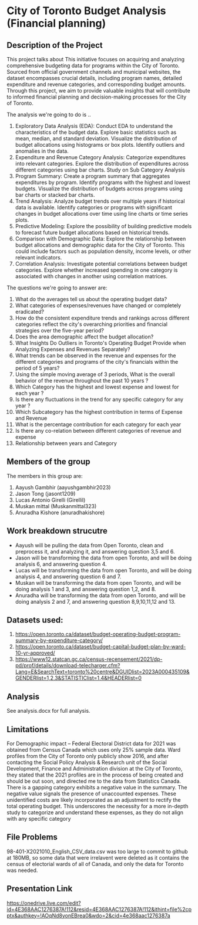 # City of Toronto Budget Analysis (Financial planning)

## Description of the Project 

This project talks about 
This initiative focuses on acquiring and analyzing comprehensive budgeting data for programs within the City of Toronto. Sourced from official government channels and municipal websites, the dataset encompasses crucial details, including program names, detailed expenditure and revenue categories, and corresponding budget amounts. Through this project, we aim to provide valuable insights that will contribute to informed financial planning and decision-making processes for the City of Toronto.

The analysis we're going to do is .. 
1. Exploratory Data Analysis (EDA):
   Conduct EDA to understand the characteristics of the budget data.
   Explore basic statistics such as mean, median, and standard deviation.
   Visualize the distribution of budget allocations using histograms or box plots.
   Identify outliers and anomalies in the data.
2. Expenditure and Revenue Category Analysis:
   Categorize expenditures into relevant categories.
   Explore the distribution of expenditures across different categories using bar charts.
   Study on Sub Category Analysis
4. Program Summary:
   Create a program summary that aggregates expenditures by program.
   Identify programs with the highest and lowest budgets.
   Visualize the distribution of budgets across programs using bar charts or stacked bar charts.
5. Trend Analysis:
   Analyze budget trends over multiple years if historical data is available.
   Identify categories or programs with significant changes in budget allocations over time using line charts or time series plots.
6. Predictive Modeling:
   Explore the possibility of building predictive models to forecast future budget allocations based on historical trends.
7. Comparison with Demographic Data:
   Explore the relationship between budget allocations and demographic data for the City of Toronto. This could include factors such as population density, income levels, or other relevant indicators.
8. Correlation Analysis:
   Investigate potential correlations between budget categories.
   Explore whether increased spending in one category is associated with changes in another using correlation matrices.

The questions we're going to answer are: 
1. What do the averages tell us about the operating budget data? ​
2. What categories of expenses/revenues have changed or completely eradicated? ​
3. How do the consistent expenditure trends and rankings across different categories reflect the city's overarching priorities and financial strategies over the five-year period? ​
4. Does the area demographic affect the budget allocation? ​
5. What Insights Do Outliers in Toronto's Operating Budget Provide when Analyzing Expenses and Revenues Separately? ​
6. What trends can be observed in the revenue and expenses for the different categories and programs of the city's financials within the period of 5 years? ​
7. Using the simple moving average of 3 periods, What is the overall behavior of the revenue throughout the past 10 years ? ​
8. Which Category has the highest and lowest expense and lowest for each year ?​
9. Is there any fluctuations in the trend for any specific category for any year ?​
10. Which Subcategory has the highest contribution in terms of Expense and Revenue ​
11. What is the percentage contribution for each category for each year ​
12. Is there any co-relation between different categories of revenue and expense ​
13. Relationship between years and Category ​

## Members of the group

The members in this group are: 
1. Aayush Gambhir (aayushgambhir2023)
2. Jason Tong (jasont1209)
3. Lucas Antonio Girelli (Girellil)
4. Muskan mittal (Muskanmittal323)
5. Anuradha Kishore (anuradhakishore)

## Work breakdown strucutre
- Aayush will be pulling the data from Open Toronto, clean and preprocess it, and analyzing it, and answering question 3,5 and 6.
- Jason will be transforming the data from open Toronto, and will be doing analysis 6, and answering question 4.
- Lucas will be transforming the data from open Toronto, and will be doing analysis 4, and answering question 6 and 7.
- Muskan will be transforming the data from open Toronto, and will be doing analysis 1 and 3, and answering question 1,2, and 8.  
- Anuradha will be transforming the data from open Toronto, and will be doing analysis 2 and 7, and answering question 8,9,10,11,12 and 13.


## Datasets used: 
1. https://open.toronto.ca/dataset/budget-operating-budget-program-summary-by-expenditure-category/
2. https://open.toronto.ca/dataset/budget-capital-budget-plan-by-ward-10-yr-approved/
3. https://www12.statcan.gc.ca/census-recensement/2021/dp-pd/prof/details/download-telecharger.cfm?Lang=E&SearchText=toronto%20centre&DGUIDlist=2023A000435109&GENDERlist=1,2,3&STATISTIClist=1,4&HEADERlist=0 


## Analysis 
See analysis.docx for full analysis.


## Limitations
For Demographic impact – Federal Electoral District data for 2021 was obtained from Census Canada which uses only 25% sample data. Ward profiles from the City of Toronto only publicly show 2016, and after contacting the Social Policy Analysis & Research unit of the Social Development, Finance and Administration division at the City of Toronto, they stated that the 2021 profiles are in the process of being created and should be out soon, and directed me to the data from Statistics Canada.
There is a gapping category exhibits a negative value in the summary. The negative value signals the presence of unaccounted expenses. These unidentified costs are likely incorporated as an adjustment to rectify the total operating budget. This underscores the necessity for a more in-depth study to categorize and understand these expenses, as they do not align with any specific category


## File Problems
98-401-X2021010_English_CSV_data.csv was too large to commit to github at 180MB, so some data that were irrelavent were deleted as it contains the census of electorial wards of all of Canada, and only the data for Toronto was needed.

## Presentation Link
https://onedrive.live.com/edit?id=4E368AAC1276387A!112&resid=4E368AAC1276387A!112&ithint=file%2cpptx&authkey=!AOqNd8yonEBrea0&wdo=2&cid=4e368aac1276387a
